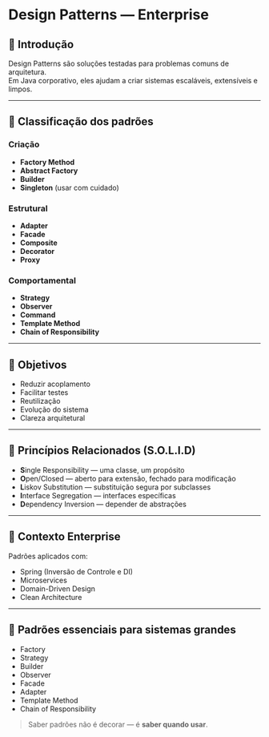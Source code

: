 # Design Patterns — Enterprise

## 📌 Introdução
Design Patterns são soluções testadas para problemas comuns de arquitetura.  
Em Java corporativo, eles ajudam a criar sistemas escaláveis, extensíveis e limpos.

---

## 🧱 Classificação dos padrões

### Criação
- **Factory Method**
- **Abstract Factory**
- **Builder**
- **Singleton** (usar com cuidado)

### Estrutural
- **Adapter**
- **Facade**
- **Composite**
- **Decorator**
- **Proxy**

### Comportamental
- **Strategy**
- **Observer**
- **Command**
- **Template Method**
- **Chain of Responsibility**

---

## 🎯 Objetivos
- Reduzir acoplamento
- Facilitar testes
- Reutilização
- Evolução do sistema
- Clareza arquitetural

---

## 🧠 Princípios Relacionados (S.O.L.I.D)

- **S**ingle Responsibility — uma classe, um propósito
- **O**pen/Closed — aberto para extensão, fechado para modificação
- **L**iskov Substitution — substituição segura por subclasses
- **I**nterface Segregation — interfaces específicas
- **D**ependency Inversion — depender de abstrações

---

## 💼 Contexto Enterprise
Padrões aplicados com:

- Spring (Inversão de Controle e DI)
- Microservices
- Domain-Driven Design
- Clean Architecture

---

## 👑 Padrões essenciais para sistemas grandes
- Factory
- Strategy
- Builder
- Observer
- Facade
- Adapter
- Template Method
- Chain of Responsibility

> Saber padrões não é decorar — é **saber quando usar**.

